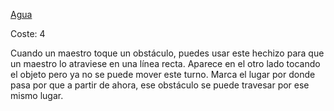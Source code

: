 [Agua](Español/Elementos/Agua.md)

Coste: 4

Cuando un maestro toque un obstáculo, puedes usar este hechizo para que un maestro lo atraviese en una línea recta.
Aparece en el otro lado tocando el objeto pero ya no se puede mover este turno.
Marca el lugar por donde pasa por que a partir de ahora, ese obstáculo se puede travesar por ese mismo lugar.